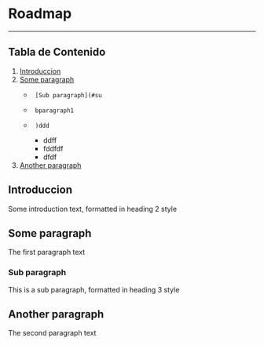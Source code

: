 # Roadmap

------------

## Tabla de Contenido
1. [Introduccion](#introduccion)
2. [Some paragraph](#paragraph1)
	-      [Sub paragraph](#su
	-      bparagraph1
	-      )ddd
		- ddff
		- fddfdf
		- dfdf
3. [Another paragraph](#paragraph2)

## Introduccion <a name="introduccion"></a>
Some introduction text, formatted in heading 2 style

## Some paragraph <a name="paragraph1"></a>
The first paragraph text

### Sub paragraph <a name="subparagraph1"></a>
This is a sub paragraph, formatted in heading 3 style

## Another paragraph <a name="paragraph2"></a>
The second paragraph text
